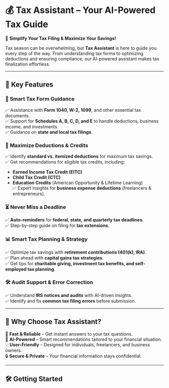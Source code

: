 # 💰 Tax Assistant – Your AI-Powered Tax Guide  

🚀 **Simplify Your Tax Filing & Maximize Your Savings!**  

Tax season can be overwhelming, but **Tax Assistant** is here to guide you every step of the way. From understanding tax forms to optimizing deductions and ensuring compliance, our AI-powered assistant makes tax finalization effortless.  

---

## 🌟 Key Features  

### 📑 **Smart Tax Form Guidance**  
✅ Assistance with **Form 1040, W-2, 1099**, and other essential tax documents.  
✅ Support for **Schedules A, B, C, D, and E** to handle deductions, business income, and investments.  
✅ Guidance on **state and local tax filings**.  

### 💸 **Maximize Deductions & Credits**  
✅ Identify **standard vs. itemized deductions** for maximum tax savings.  
✅ Get recommendations for eligible tax credits, including:  
   - **Earned Income Tax Credit (EITC)**  
   - **Child Tax Credit (CTC)**  
   - **Education Credits** (American Opportunity & Lifetime Learning)  
✅ Expert insights for **business expense deductions** (freelancers & entrepreneurs).  

### ⏳ **Never Miss a Deadline**  
✅ **Auto-reminders** for **federal, state, and quarterly tax deadlines**.  
✅ Step-by-step guide on filing for **tax extensions**.  

### 📊 **Smart Tax Planning & Strategy**  
✅ Optimize tax savings with **retirement contributions (401(k), IRA)**.  
✅ Plan ahead with **capital gains tax strategies**.  
✅ Get tips for **charitable giving, investment tax benefits, and self-employed tax planning**.  

### 🛠 **Audit Support & Error Correction**  
✅ Understand **IRS notices and audits** with AI-driven insights.  
✅ Identify and fix **common tax filing errors** before submission.  

---

## 📌 Why Choose Tax Assistant?  
🚀 **Fast & Reliable** – Get instant answers to your tax questions.  
🧠 **AI-Powered** – Smart recommendations tailored to your financial situation.  
💡 **User-Friendly** – Designed for individuals, freelancers, and business owners.  
🔒 **Secure & Private** – Your financial information stays confidential.  

---

## 🛠 Getting Started  


